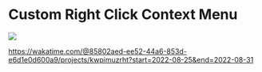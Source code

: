 # Custom Right Click Context Menu

![](exemplo.gif)

https://wakatime.com/@85802aed-ee52-44a6-853d-e6d1e0d600a9/projects/kwpimuzrht?start=2022-08-25&end=2022-08-31

